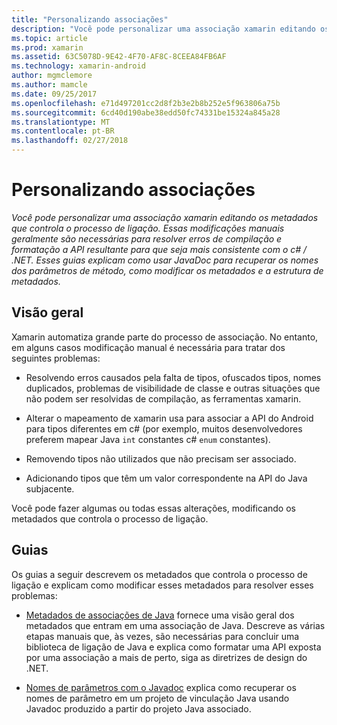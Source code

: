 ```yaml
---
title: "Personalizando associações"
description: "Você pode personalizar uma associação xamarin editando os metadados que controla o processo de ligação. Essas modificações manuais geralmente são necessárias para resolver erros de compilação e formatação a API resultante para que seja mais consistente com o c# / .NET. Esses guias explicam como usar JavaDoc para recuperar os nomes dos parâmetros de método, como modificar os metadados e a estrutura de metadados."
ms.topic: article
ms.prod: xamarin
ms.assetid: 63C5078D-9E42-4F70-AF8C-8CEEA84FB6AF
ms.technology: xamarin-android
author: mgmclemore
ms.author: mamcle
ms.date: 09/25/2017
ms.openlocfilehash: e71d497201cc2d8f2b3e2b8b252e5f963806a75b
ms.sourcegitcommit: 6cd40d190abe38edd50fc74331be15324a845a28
ms.translationtype: MT
ms.contentlocale: pt-BR
ms.lasthandoff: 02/27/2018
---
```

# <a name="customizing-bindings"></a>Personalizando associações

_Você pode personalizar uma associação xamarin editando os metadados que controla o processo de ligação. Essas modificações manuais geralmente são necessárias para resolver erros de compilação e formatação a API resultante para que seja mais consistente com o c# / .NET. Esses guias explicam como usar JavaDoc para recuperar os nomes dos parâmetros de método, como modificar os metadados e a estrutura de metadados._

<a name="overview" />

## <a name="overview"></a>Visão geral
 
Xamarin automatiza grande parte do processo de associação. No entanto, em alguns casos modificação manual é necessária para tratar dos seguintes problemas:

-   Resolvendo erros causados pela falta de tipos, ofuscados tipos, nomes duplicados, problemas de visibilidade de classe e outras situações que não podem ser resolvidas de compilação, as ferramentas xamarin. 

-   Alterar o mapeamento de xamarin usa para associar a API do Android para tipos diferentes em c# (por exemplo, muitos desenvolvedores preferem mapear Java `int` constantes c# `enum` constantes).

-   Removendo tipos não utilizados que não precisam ser associado. 

-   Adicionando tipos que têm um valor correspondente na API do Java subjacente. 

Você pode fazer algumas ou todas essas alterações, modificando os metadados que controla o processo de ligação.

<a name="guides" />

## <a name="guides"></a>Guias

Os guias a seguir descrevem os metadados que controla o processo de ligação e explicam como modificar esses metadados para resolver esses problemas:

-   [Metadados de associações de Java](~/android/platform/binding-java-library/customizing-bindings/java-bindings-metadata.md) fornece uma visão geral dos metadados que entram em uma associação de Java.
    Descreve as várias etapas manuais que, às vezes, são necessárias para concluir uma biblioteca de ligação de Java e explica como formatar uma API exposta por uma associação a mais de perto, siga as diretrizes de design do .NET.

-   [Nomes de parâmetros com o Javadoc](~/android/platform/binding-java-library/customizing-bindings/naming-parameters-with-javadoc.md) explica como recuperar os nomes de parâmetro em um projeto de vinculação Java usando Javadoc produzido a partir do projeto Java associado.


 

